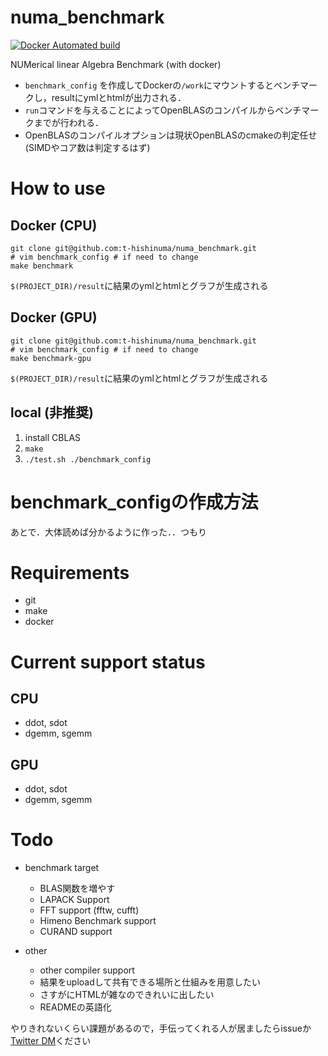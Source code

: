 # numa_benchmark
[![Docker Automated build](https://img.shields.io/badge/Docker-automated-blue)](https://hub.docker.com/repository/docker/hishinumat/numa_benchmark/general)

NUMerical  linear  Algebra Benchmark (with docker)

* `benchmark_config` を作成してDockerの`/work`にマウントするとベンチマークし，resultにymlとhtmlが出力される．
* `run`コマンドを与えることによってOpenBLASのコンパイルからベンチマークまでが行われる．
* OpenBLASのコンパイルオプションは現状OpenBLASのcmakeの判定任せ (SIMDやコア数は判定するはず)


# How to use 
## Docker (CPU)

```
git clone git@github.com:t-hishinuma/numa_benchmark.git
# vim benchmark_config # if need to change
make benchmark
```
`$(PROJECT_DIR)/result`に結果のymlとhtmlとグラフが生成される

## Docker (GPU)

```
git clone git@github.com:t-hishinuma/numa_benchmark.git
# vim benchmark_config # if need to change
make benchmark-gpu
```
`$(PROJECT_DIR)/result`に結果のymlとhtmlとグラフが生成される

## local (非推奨)
1. install CBLAS
2. `make`
3. `./test.sh ./benchmark_config`

# benchmark\_configの作成方法
あとで．大体読めば分かるように作った．．つもり

# Requirements
- git
- make
- docker

# Current support status
## CPU
- ddot, sdot
- dgemm, sgemm

## GPU
- ddot, sdot
- dgemm, sgemm

# Todo
- benchmark target
  - BLAS関数を増やす
  - LAPACK Support
  - FFT support (fftw, cufft)
  - Himeno Benchmark support
  - CURAND support

- other
  - other compiler support
  - 結果をuploadして共有できる場所と仕組みを用意したい
  - さすがにHTMLが雑なのできれいに出したい
  - READMEの英語化

やりきれないくらい課題があるので，手伝ってくれる人が居ましたらissueか[Twitter DM](https://twitter.com/Hishinuma_t)ください
